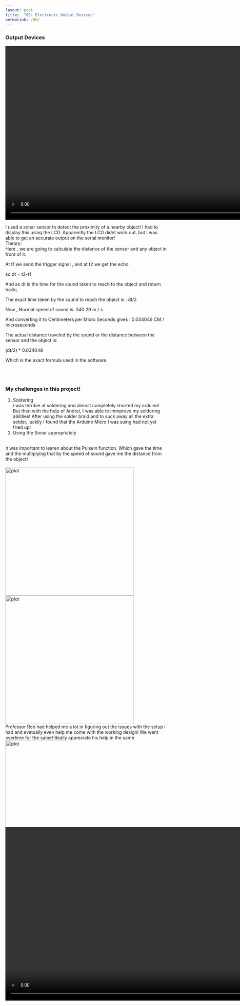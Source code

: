 ```yaml
---
layout: post
title:  "09: Electronic Output Devices"
permalink: /09/
---
```


### Output Devices

<video width="955" height="541" controls>
	<source src="vida.mp4" type="video/mp4">
</video>

I used a sonar sensor to detect the proximity of a nearby object! I had to display this using the LCD. Apparently the LCD didnt work out, but I was able to get an accurate output on the serial monitor!
<br>
Theory:
<br>
Here , we are going to calculate the distance of the sensor and any object in front of it. 

At t1 we send the trigger signal , and at t2 we get the echo.

so dt = t2-t1

And as dt is the time for the sound taken to reach to the object and return back;

The exact time taken by the sound to reach the object is : dt/2

Now , Normal speed of sound is: 340.29 m / s 

And converting it to Centimeters per Micro Seconds gives : 0.034049 CM / microseconds

The actual distance traveled by the sound or the distance between the sensor and the object is:

(dt/2) * 0.034049

Which is the exact formula used in the software.

<br><br>

<h3> My challenges in this project! </h3>

1. Soldering
<br> i was terrible at soldering and almost completely shorted my arduino! But then with the help of Andrei, I was able to immprove my soldering abilities!
After using the solder braid and to suck away all the extra solder, luckily I found that the Arduino Micro I was suing had not yet fried up!
2. Using the Sonar appropriately
<br>
It was important to learen about the PulseIn function. Which gave the time and the multiplying that by the speed of sound gave me the distance from the object!
<br>
<br>
<img src="pa.jpg" alt="plot" style="height: 400px; max-width: 88%">

<img src="pb.jpg" alt="plot" style="height: 400px; max-width: 88%">

<br>
Professor Rob had helped me a lot in figuring out the issues with the setup I had and evetually even help me come with the working design! We went overtime for the same! Really appreciate his help in the same
<br>
<img src="p.jpg" alt="plot" style="height: 270px; max-width: 38%">






<!-- You can include comments that will not be translated to HTML -->

<!-- You can include links and images in the following format: -->

<!-- Or, you can also directly include HTML, for example to make a split image -->



<!-- You can also use HTML tags to include a video -->
<video width="955" height="541" controls>
	<source src="vida.mp4" type="video/mp4">
</video>

<!-- Or to add a download link to any (reasonably small) file in your permalink directory -->


